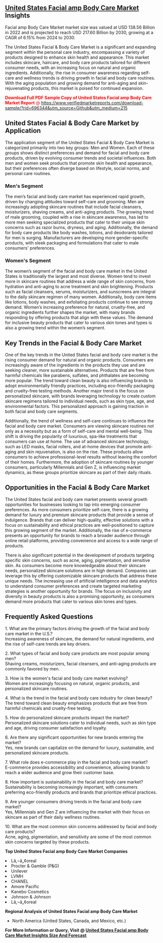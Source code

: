 <h2><a href="https://www.verifiedmarketreports.com/download-sample/?rid=696344&amp;utm_source=Github&amp;utm_medium=215" target="_blank">United States Facial amp Body Care Market</a> Insights</h2><p>Facial amp Body Care Market market size was valued at USD 138.56 Billion in 2022 and is projected to reach USD 217.60 Billion by 2030, growing at a CAGR of 6.15% from 2024 to 2030.</p><p><p>The United States Facial & Body Care Market is a significant and expanding segment within the personal care industry, encompassing a variety of products designed to enhance skin health and appearance. This market includes skincare, haircare, and body care products tailored for different consumer needs, with an increasing focus on natural and organic ingredients. Additionally, the rise in consumer awareness regarding self-care and wellness trends is driving growth in facial and body care routines. With the aging population and growing demand for anti-aging and skin-rejuvenating products, this market is poised for continued expansion. <p><span class=""><span style="color: #ff0000;"><strong>Download Full PDF Sample Copy of United States Facial amp Body Care Market Report</strong> @ </span><a href="https://www.verifiedmarketreports.com/download-sample/?rid=696344&amp;utm_source=Github&amp;utm_medium=215" target="_blank">https://www.verifiedmarketreports.com/download-sample/?rid=696344&amp;utm_source=Github&amp;utm_medium=215</a></span></p></p><h2>United States Facial & Body Care Market by Application</h2><p>The application segment of the United States Facial & Body Care Market is categorized primarily into two key groups: Men and Women. Each of these groups shows distinct preferences and demand for facial and body care products, driven by evolving consumer trends and societal influences. Both men and women seek products that promote skin health and appearance, but their preferences often diverge based on lifestyle, social norms, and personal care routines.</p><h3>Men's Segment</h3><p>The men’s facial and body care market has experienced rapid growth, driven by changing attitudes toward self-care and grooming. Men are increasingly adopting skincare routines that include facial cleansers, moisturizers, shaving creams, and anti-aging products. The growing trend of male grooming, coupled with a rise in skincare awareness, has led to more men seeking specialized products that cater to their unique skin concerns such as razor burns, dryness, and aging. Additionally, the demand for body care products like body washes, lotions, and deodorants tailored for men is surging. Manufacturers are developing more gender-specific products, with sleek packaging and formulations that cater to male consumers' preferences.</p><h3>Women's Segment</h3><p>The women’s segment of the facial and body care market in the United States is traditionally the largest and most diverse. Women tend to invest more in skincare routines that address a wide range of skin concerns, from hydration and anti-aging to acne treatment and skin brightening. Products such as facial cleansers, serums, moisturizers, and sunscreens are integral to the daily skincare regimen of many women. Additionally, body care items like lotions, body washes, and exfoliating products continue to see strong demand. Women’s increasing preference for natural, cruelty-free, and organic ingredients further shapes the market, with many brands responding by offering products that align with these values. The demand for inclusive beauty products that cater to various skin tones and types is also a growing trend within the women’s segment.</p><h2>Key Trends in the Facial & Body Care Market</h2><p>One of the key trends in the United States facial and body care market is the rising consumer demand for natural and organic products. Consumers are increasingly aware of the ingredients in the products they use and are seeking cleaner, more sustainable alternatives. Products that are free from harmful chemicals like parabens, sulfates, and phthalates are becoming more popular. The trend toward clean beauty is also influencing brands to adopt environmentally friendly practices, including eco-friendly packaging and cruelty-free testing methods. Another major trend is the focus on personalized skincare, with brands leveraging technology to create custom skincare regimens tailored to individual needs, such as skin type, age, and environmental factors. This personalized approach is gaining traction in both facial and body care segments.</p><p>Additionally, the trend of wellness and self-care continues to influence the facial and body care market. Consumers are viewing skincare routines not only as a necessity but as a form of self-care and mental well-being. This shift is driving the popularity of luxurious, spa-like treatments that consumers can use at home. The use of advanced skincare technology, such as LED masks, facial rollers, and at-home devices that promote anti-aging and skin rejuvenation, is also on the rise. These products allow consumers to achieve professional-level results without leaving the comfort of their homes. Furthermore, the adoption of skincare routines by younger consumers, particularly Millennials and Gen Z, is influencing market dynamics, as these groups prioritize skincare as part of their daily rituals.</p><h2>Opportunities in the Facial & Body Care Market</h2><p>The United States facial and body care market presents several growth opportunities for businesses looking to tap into emerging consumer preferences. As more consumers prioritize self-care, there is a growing demand for luxury and premium skincare products that provide a sense of indulgence. Brands that can deliver high-quality, effective solutions with a focus on sustainability and ethical practices are well-positioned to capture this growing segment of the market. Additionally, the rise of e-commerce presents an opportunity for brands to reach a broader audience through online retail platforms, providing convenience and access to a wide range of products.</p><p>There is also significant potential in the development of products targeting specific skin concerns, such as acne, aging, pigmentation, and sensitive skin. As consumers become more knowledgeable about their skincare needs, personalized skincare solutions are in high demand. Companies can leverage this by offering customizable skincare products that address these unique needs. The increasing use of artificial intelligence and data analytics to understand consumer preferences and create targeted marketing strategies is another opportunity for brands. The focus on inclusivity and diversity in beauty products is also a promising opportunity, as consumers demand more products that cater to various skin tones and types.</p><h2>Frequently Asked Questions</h2><p>1. What are the primary factors driving the growth of the facial and body care market in the U.S.? <br> Increasing awareness of skincare, the demand for natural ingredients, and the rise of self-care trends are key drivers.</p><p>2. What types of facial and body care products are most popular among men? <br> Shaving creams, moisturizers, facial cleansers, and anti-aging products are commonly favored by men.</p><p>3. How is the women's facial and body care market evolving? <br> Women are increasingly focusing on natural, organic products, and personalized skincare routines.</p><p>4. What is the trend in the facial and body care industry for clean beauty? <br> The trend toward clean beauty emphasizes products that are free from harmful chemicals and cruelty-free testing.</p><p>5. How do personalized skincare products impact the market? <br> Personalized skincare solutions cater to individual needs, such as skin type and age, driving consumer satisfaction and loyalty.</p><p>6. Are there any significant opportunities for new brands entering the market? <br> Yes, new brands can capitalize on the demand for luxury, sustainable, and personalized skincare products.</p><p>7. What role does e-commerce play in the facial and body care market? <br> E-commerce provides accessibility and convenience, allowing brands to reach a wider audience and grow their customer base.</p><p>8. How important is sustainability in the facial and body care market? <br> Sustainability is becoming increasingly important, with consumers preferring eco-friendly products and brands that prioritize ethical practices.</p><p>9. Are younger consumers driving trends in the facial and body care market? <br> Yes, Millennials and Gen Z are influencing the market with their focus on skincare as part of their daily wellness routines.</p><p>10. What are the most common skin concerns addressed by facial and body care products? <br> Acne, aging, pigmentation, and sensitivity are some of the most common skin concerns targeted by these products.</p></p><p><strong>Top United States Facial amp Body Care Market Companies</strong></p><div data-test-id=""><p><li>Lâ‚¬â„¢oreal</li><li> Procter & Gamble (P&G)</li><li> Unilever</li><li> LVMH</li><li> CHANEL</li><li> Amore Pacific</li><li> Kanebo Cosmetics</li><li> Johnson & Johnson</li><li> Lâ‚¬â„¢oreal</li></p><div><strong>Regional Analysis of&nbsp;United States Facial amp Body Care Market</strong></div><ul><li dir="ltr"><p dir="ltr">North America&nbsp;(United States, Canada, and Mexico, etc.)</p></li></ul><p><strong>For More Information or Query, Visit @&nbsp;</strong><strong><a href="https://www.verifiedmarketreports.com/product/facial-amp-body-care-market/?utm_source=Github&amp;utm_medium=215" target="_blank">United States Facial amp Body Care Market Insights Size And Forecast</a></strong></p></div>

